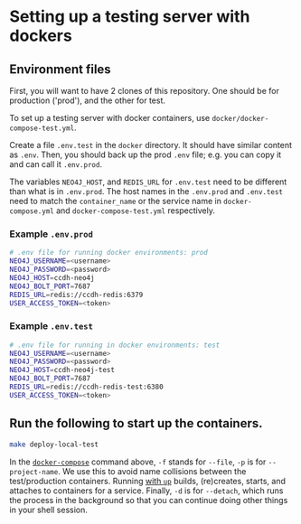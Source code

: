 # Setting up a testing server with dockers
## Environment files
First, you will want to have 2 clones of this repository. One should be for production ('prod'),
and the other for test.

To set up a testing server with docker containers, use `docker/docker-compose-test.yml`. 

Create a file `.env.test` in the `docker` directory. It should have similar content as `.env`. Then, you should back up
the prod `.env` file; e.g. you can copy it and can call it `.env.prod`.

The variables `NEO4J_HOST`, and `REDIS_URL` for `.env.test` need to be different 
than what is in `.env.prod`. The host names in the `.env.prod` and `.env.test` need 
to match the `container_name` or the
service name in `docker-compose.yml` and `docker-compose-test.yml` respectively.

### Example `.env.prod`
```sh
# .env file for running docker environments: prod
NEO4J_USERNAME=<username>
NEO4J_PASSWORD=<password>
NEO4J_HOST=ccdh-neo4j
NEO4J_BOLT_PORT=7687
REDIS_URL=redis://ccdh-redis:6379
USER_ACCESS_TOKEN=<token>
```

### Example `.env.test`
```sh
# .env file for running in docker environments: test
NEO4J_USERNAME=<username>
NEO4J_PASSWORD=<password>
NEO4J_HOST=ccdh-neo4j-test
NEO4J_BOLT_PORT=7687
REDIS_URL=redis://ccdh-redis-test:6380
USER_ACCESS_TOKEN=<token>

```

## Run the following to start up the containers.

```sh
make deploy-local-test
```

In the [`docker-compose`](https://docs.docker.com/compose/) command above, `-f` stands for `--file`, `-p` is 
for `--project-name`. We use this to avoid name collisions between the test/production containers. Running 
[with `up`](https://docs.docker.com/compose/reference/up/) builds, (re)creates, starts, and attaches to containers for 
a service. Finally, `-d` is for `--detach`, which runs the process in the background so that you can continue doing 
other things in your shell session.
